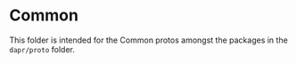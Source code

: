 # Common

This folder is intended for the Common protos amongst the packages in the `dapr/proto` folder.
